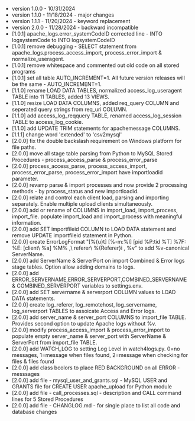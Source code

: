 - version 1.0.0 - 10/31/2024
- version 1.1.0 - 11/18/2024 - major changes
- version 1.1.1 - 11/20/2024 - keyword replacement
- version 2.0.0 - 11/28/2024 - backward incompatible
- [1.0.1] apache_logs.error_systemCodeID corrected line - INTO logsystemCode to INTO logsystemCodeID
- [1.0.1] remove debugging - SELECT statement from apache_logs.process_access_import, process_error_import & normalize_useragent.
- [1.0.1] remove whitespace and commented out old code on all stored programs
- [1.0.1] set all table AUTO_INCREMENT=1. All future version releases will be the same - AUTO_INCREMENT=1.
- [1.1.0] rename LOAD DATA TABLES, normalized access_log_useragent TABLE into 11 TABLES, added 13 VIEWS.
- [1.1.0] resize LOAD DATA COLUMNS, added req_query COLUMN and seperated query strings from req_uri COLUMN.
- [1.1.0] add access_log_reqquery TABLE, renamed access_log_session TABLE to access_log_cookie.
- [1.1.0] add UPDATE TRIM statements for apachemessage COLUMNS.
- [1.1.1] change word 'extended' to 'csv2mysql'
- [2.0.0] fix the double backslash requirement on Windows platform for file paths. 
- [2.0.0] move all stage table parsing from Python to MySQL Stored Procedures - process_access_parse & process_error_parse
- [2.0.0] process_access_parse, process_access_import, process_error_parse, process_error_import have importloadid parameter.
- [2.0.0] revamp parse & import processes and now provide 2 processing methods - by process_status and new importloadid.
- [2.0.0] relate and control each client load, parsing and importing separately. Enable multiple upload clients simultaneously.  
- [2.0.0] add or rename of COLUMNS in import_load, import_process, import_file. populate import_load and import_process with meaningful information.
- [2.0.0] add SET importfileid COLUMN to LOAD DATA statement and remove UPDATE importfileid statement in Python. 
- [2.0.0] create ErrorLogFormat "[%{u}t] [%-m:%l] [pid %P:tid %T] %7F: %E: [client\ %a] %M% ,\ referer\ %{Referer}i , %v" to add %v-canonical ServerName.
- [2.0.0] add ServerName & ServerPort on import Combined & Error logs stage tables. Option allow adding domains to logs.
- [2.0.0] add ERROR_SERVERNAME,ERROR_SERVERPORT,COMBINED_SERVERNAME & COMBINED_SERVERPORT variables to settings.env. 
- [2.0.0] add SET servername & serverport COLUMN values to LOAD DATA statements.
- [2.0.0] create log_referer, log_remotehost, log_servername, log_serverport TABLES to assoicate Access and Error logs.
- [2.0.0] add server_name & server_port COLUMNS to import_file TABLE. Provides second option to update Apache logs without %v. 
- [2.0.0] modify process_access_import & process_error_import to populate empty server_name & server_port with ServerName & ServerPort from import_file TABLE. 
- [2.0.0] add WATCH_LOG to setting Log Level in watch4logs.py. 0=no messages, 1=message when files found, 2=message when checking for files & files found
- [2.0.0] add class bcolors to place RED BACKGROUND on all ERROR - messsages
- [2.0.0] add file - mysql_user_and_grants.sql - MySQL USER and GRANTS file for CREATE USER apache_upload for Python module
- [2.0.0] add file - call_processes.sql - description and CALL command lines for 5 Stored Procedures
- [2.0.0] add file - CHANGLOG.md - for single place to list all code and database changes
